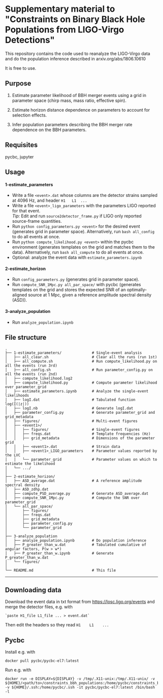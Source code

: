 # Supplementary material to "Constraints on Binary Black Hole Populations from LIGO-Virgo Detections"

This repository contains the code used to reanalyze the LIGO-Virgo data and do the population inference described in arxiv.org/abs/1806.10610

It is free to use.

## Purpose

1. Estimate parameter likelihood of BBH merger events using a grid in parameter space (chirp mass, mass ratio, effective spin).

2. Estimate horizon distance dependence on parameters to account for selection effects.

3. Infer population parameters describing the BBH merger rate dependence on the BBH parameters.

## Requisites

pycbc, jupyter

## Usage
#### 1-estimate_parameters
* Write a file `<event>.dat` whose columns are the detector strains sampled at 4096 Hz, and header `H1   L1  ...`
* Write a file `<event>_ligo_parameters` with the parameters LIGO reported for that event.  
*Tip:* Edit and run `source2detector_frame.py` if LIGO only reported source-frame quantities.
* Run `python config_parameters.py <event>` for the desired event (generates grid in parameter space). Alternatively, run `bash all_config` to do all events at once.
* Run `python compute_likelihood.py <event>` within the pycbc environment (generates templates on the grid and matches them to the data). Alternatively, run `bash all_compute` to do all events at once.
* Optional: analyze the event data with `estimate_parameters.ipynb`

#### 2-estimate_horizon
* Run `config_parameters.py` (generates grid in parameter space).
* Run `compute_SNR_1Mpc.py all_par_space/` with pycbc (generates templates on the grid and stores the expected SNR of an optimally-aligned source at 1 Mpc, given a reference amplitude spectral density (ASD)).

#### 3-analyze_population
* Run `analyze_population.ipynb`


## File structure

    .
    ├── 1-estimate_parameters/              # Single-event analysis
    │   ├── all_clear.sh                    # Clear all the runs (run 1st)
    │   ├── all_compute.sh                  # Run compute_likelihood.py on all the events (run 3rd)
    │   ├── all_config.sh                   # Run parameter_config.py on all the events (run 2nd)
    │   ├── compute_likelihood.log2
    │   ├── compute_likelihood.py           # Compute parameter likelihood over parameter_grid
    │   ├── estimate_parameters.ipynb       # Analyze the single-event likelihoods
    │   ├── logI.dat                        # Tabulated function log(I(|z|))
    │   ├── logI.nb                         # Generate logI.dat
    │   ├── parameter_config.py             # Generate parameter_grid and grid_metadata
    │   ├── figures/                        # Multi-event figures
    │   ├── <event1>/
    │   │   ├── figures/                    # Single-event figures
    │   │   ├── freqs.dat                   # Template frequencies (Hz)
    │   │   ├── grid_metadata               # Dimensions of the parameter grid
    │   │   ├── <event1>.dat                # Strain data
    │   │   ├── <event1>_LIGO_parameters    # Parameter values reported by the LVC
    │   │   └── parameter_grid              # Parameter values on which to estimate the likelihood
    │   └── .../
    │
    ├── 2-estimate_horizon/
    │   ├── ASD_average.dat                 # A reference amplitude spectral density
    │   ├── ASD_zdhp.dat
    │   ├── compute_PSD_average.py          # Generate ASD_average.dat
    │   ├── compute_SNR_1Mpc.py             # Compute the SNR over parameter_grid
    │   └── all_par_space/
    │       ├── figures/
    │       ├── freqs.dat
    │       ├── grid_metadata
    │       ├── parameter_config.py
    │       └── parameter_grid
    │
    ├── 3-analyze_population
    │   ├── analyze_population.ipynb        # Do population inference
    │   ├── P_greater_than_w.dat            # Tabulated cumulative of angular factors, P(w > w*)
    │   ├── P_greater_than_w.ipynb          # Generate P_greater_than_w.dat
    │   └── figures/
    │
    └── README.md                           # This file



***
## Downloading data
Download the event data in txt format from https://losc.ligo.org/events and merge the detector files, e.g. with

    `paste H1_file L1_file ... > event.dat`
Then edit the headers so they read `H1    L1    ...`

## Pycbc
Install e.g. with

    docker pull pycbc/pycbc-el7:latest
Run e.g. with

    docker run -e DISPLAY=${DISPLAY} -v /tmp/.X11-unix:/tmp/.X11-unix/ -v ${HOME}/<path/to>/constraints_bbh_populations:/home/pycbc/constraints_bbh_populations -v ${HOME}/.ssh:/home/pycbc/.ssh -it pycbc/pycbc-el7:latest /bin/bash -l
